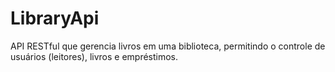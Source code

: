 # LibraryApi
API RESTful que gerencia livros em uma
biblioteca, permitindo o controle de usuários (leitores), livros
e empréstimos.
